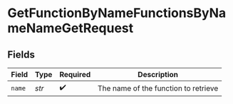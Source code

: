 # GetFunctionByNameFunctionsByNameNameGetRequest


## Fields

| Field                                | Type                                 | Required                             | Description                          |
| ------------------------------------ | ------------------------------------ | ------------------------------------ | ------------------------------------ |
| `name`                               | *str*                                | :heavy_check_mark:                   | The name of the function to retrieve |